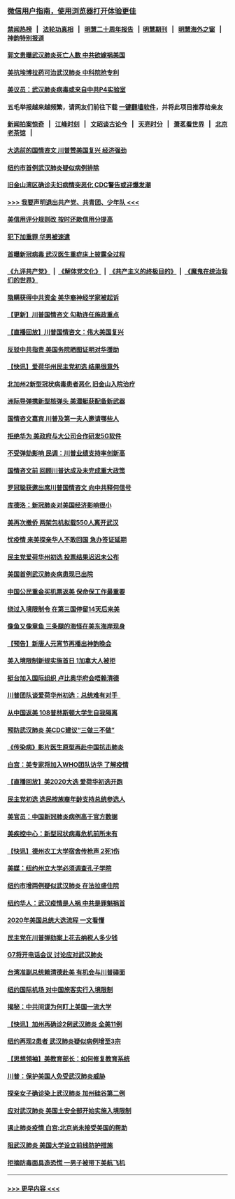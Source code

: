 ### [微信用户指南，使用浏览器打开体验更佳](https://github.com/gfw-breaker/banned-news1/blob/master/indexes/wechat-guide.md?t=0)
#### [禁闻热榜](热点新闻.md?t=0)  &nbsp;&nbsp;|&nbsp;&nbsp; [法轮功真相](https://github.com/gfw-breaker/truth/blob/master/README.md?t=0) &nbsp;&nbsp;|&nbsp;&nbsp; [明慧二十周年报告](https://github.com/gfw-breaker/mh-reports/blob/master/README.md?t=0) &nbsp;&nbsp;|&nbsp;&nbsp;[明慧期刊](https://github.com/gfw-breaker/mh-qikan) &nbsp;&nbsp;|&nbsp;&nbsp; [明慧海外之窗](https://github.com/gfw-breaker/mh-news/blob/master/README.md?t=0) &nbsp;&nbsp;|&nbsp;&nbsp; [神韵特别报道](https://github.com/gfw-breaker/mh-news/blob/master/shenyun.md?t=0)
#### [郭文贵曝武汉肺炎死亡人数 中共欲嫁祸美国](../pages/nsc412/n11846240.md?t=02052211) 
#### [美抗埃博拉药可治武汉肺炎 中科院抢专利](../pages/nsc412/n11846409.md?t=02052211) 
#### [美议员：武汉肺炎病毒或来自中共P4实验室](../pages/nsc412/n11846043.md?t=02052211) 
#### 五毛举报越来越频繁，请网友们前往下载 [一键翻墙软件](https://github.com/gfw-breaker/ssr-accounts)，并将此项目推荐给亲友
#### [新闻拍案惊奇](https://github.com/gfw-breaker/banned-news1/blob/master/pages/link4.md) &nbsp;&nbsp;|&nbsp;&nbsp; [江峰时刻](https://github.com/gfw-breaker/banned-news1/blob/master/pages/link4.md) &nbsp;&nbsp;|&nbsp;&nbsp; [文昭谈古论今](https://github.com/gfw-breaker/banned-news1/blob/master/pages/link4.md) &nbsp;&nbsp;|&nbsp;&nbsp; [天亮时分](https://github.com/gfw-breaker/banned-news1/blob/master/pages/link4.md) &nbsp;&nbsp;|&nbsp;&nbsp; [萧茗看世界](https://github.com/gfw-breaker/banned-news1/blob/master/pages/link4.md) &nbsp;&nbsp;|&nbsp;&nbsp; [北京老茶馆](https://github.com/gfw-breaker/banned-news1/blob/master/pages/link4.md) &nbsp;&nbsp;|&nbsp;&nbsp; 
#### [大选前的国情咨文 川普赞美国复兴 经济强劲](../pages/nsc412/n11845526.md?t=02052211) 
#### [纽约市首例武汉肺炎疑似病例排除](../pages/nsc412/n11844989.md?t=02052211) 
#### [旧金山湾区确诊夫妇病情突恶化 CDC警告或迎爆发潮](../pages/nsc412/n11845730.md?t=02052211) 
#### [>>> 我要声明退出共产党、共青团、少年队 <<<](https://github.com/begood0513/goodnews/blob/master/quit/letter.md) 
#### [美信用评分规则改  按时还款信用分提高](../pages/nsc412/n11845488.md?t=02052211) 
#### [犯下加重罪 华男被速遣](../pages/nsc412/n11845476.md?t=02052211) 
#### [首曝新冠病毒 武汉医生重症床上披露全过程](../pages/nsc412/n11845150.md?t=02052211) 
#### [《九评共产党》](https://github.com/begood0513/9ping.md/blob/master/README.md) &nbsp;|&nbsp; [《解体党文化》](../../../../jtdwh.md/blob/master/README.md)  &nbsp;|&nbsp; [《共产主义的终极目的》](../../../../gczydzjmd.md/blob/master/README.md) &nbsp;|&nbsp; [《魔鬼在统治我们的世界》](../../../../mgztzwmdsj.md/blob/master/README.md) 
#### [隐瞒获得中共资金 美华裔神经学家被起诉](../pages/nsc412/n11844879.md?t=02052211) 
#### [【更新】川普国情咨文 勾勒连任施政重点](../pages/nsc412/n11845223.md?t=02052211) 
#### [【直播回放】川普国情咨文：伟大美国复兴](../pages/nsc412/n11842079.md?t=02052211) 
#### [反驳中共指责 美国务院晒图证明对华援助](../pages/nsc412/n11844859.md?t=02052211) 
#### [【快讯】爱荷华州民主党初选 结果很意外](../pages/nsc412/n11844878.md?t=02052211) 
#### [北加州2新型冠状病毒患者恶化 旧金山入院治疗](../pages/nsc412/n11844842.md?t=02052211) 
#### [洲际导弹携新型核弹头 美潜艇获配备新武器](../pages/nsc412/n11844680.md?t=02052211) 
#### [国情咨文嘉宾 川普及第一夫人邀请哪些人](../pages/nsc412/n11844712.md?t=02052211) 
#### [拒绝华为 美政府与大公司合作研发5G软件](../pages/nsc412/n11844625.md?t=02052211) 
#### [不受弹劾影响 民调：川普业绩支持率创新高](../pages/nsc412/n11844622.md?t=02052211) 
#### [国情咨文前 回顾川普达成及未完成重大政策](../pages/nsc412/n11844581.md?t=02052211) 
#### [罗冠聪获邀出席川普国情咨文 向中共释何信号](../pages/nsc412/n11844355.md?t=02052211) 
#### [库德洛：新冠肺炎对美国经济影响很小](../pages/nsc412/n11844418.md?t=02052211) 
#### [美再次撤侨 两架包机拟载550人离开武汉](../pages/nsc412/n11844407.md?t=02052211) 
#### [忧疫情 来美探亲华人不敢回国 急办签证延期](../pages/nsc412/n11843344.md?t=02052211) 
#### [民主党爱荷华州初选 投票结果迟迟未公布](../pages/nsc412/n11844207.md?t=02052211) 
#### [美国首例武汉肺炎病患现已出院](../pages/nsc412/n11842740.md?t=02052211) 
#### [中国公民重金买机票返美 保命保工作最重要](../pages/nsc412/n11843282.md?t=02052211) 
#### [绕过入境限制令  在第三国停留14天后来美](../pages/nsc412/n11843341.md?t=02052211) 
#### [像鱼又像章鱼 三条腿的海怪在美东海岸现身](../pages/nsc412/n11843092.md?t=02052211) 
#### [【预告】新唐人元宵节再播出神韵晚会](../pages/nsc412/n11843192.md?t=02052211) 
#### [美入境限制新规实施首日 1加拿大人被拒](../pages/nsc412/n11843058.md?t=02052211) 
#### [挺台加入国际组织 卢比奥华府会唔赖清德](../pages/nsc412/n11843023.md?t=02052211) 
#### [川普团队谈爱荷华州初选：总统难有对手  ](../pages/nsc412/n11842867.md?t=02052211) 
#### [从中国返美 108普林斯顿大学生自我隔离](../pages/nsc412/n11842714.md?t=02052211) 
#### [预防武汉肺炎 美CDC建议“三做三不做”](../pages/nsc412/n11842700.md?t=02052211) 
#### [《传染病》影片医生原型再赴中国抗击肺炎](../pages/nsc412/n11842626.md?t=02052211) 
#### [白宫：美专家将加入WHO团队访华 了解疫情](../pages/nsc412/n11842198.md?t=02052211) 
#### [【直播回放】美2020大选 爱荷华初选开跑](../pages/nsc412/n11841820.md?t=02052211) 
#### [民主党初选 选民按族裔年龄支持总统参选人](../pages/nsc412/n11842239.md?t=02052211) 
#### [美官员：中国新冠肺炎病例高于官方数据](../pages/nsc412/n11842452.md?t=02052211) 
#### [美疾控中心：新型冠状病毒危机前所未有](../pages/nsc412/n11842406.md?t=02052211) 
#### [【快讯】德州农工大学宿舍传枪声 2死1伤](../pages/nsc412/n11842279.md?t=02052211) 
#### [美媒：纽约州立大学必须调查孔子学院](../pages/nsc412/n11840637.md?t=02052211) 
#### [纽约市增两例疑似武汉肺炎 在法拉盛住院](../pages/nsc412/n11840625.md?t=02052211) 
#### [纽约华人：武汉疫情是人祸 中共是罪魁祸首](../pages/nsc412/n11840631.md?t=02052211) 
#### [2020年美国总统大选流程 一文看懂](../pages/nsc412/n11842056.md?t=02052211) 
#### [民主党在川普弹劾案上花去纳税人多少钱](../pages/nsc412/n11841941.md?t=02052211) 
#### [G7将开电话会议 讨论应对武汉肺炎](../pages/nsc412/n11841658.md?t=02052211) 
#### [台湾准副总统赖清德赴美 有机会与川普碰面](../pages/nsc412/n11841332.md?t=02052211) 
#### [纽约国际机场  对中国旅客实行入境限制](../pages/nsc412/n11840619.md?t=02052211) 
#### [揭秘：中共间谍为何盯上美国一流大学](../pages/nsc412/n11840270.md?t=02052211) 
#### [【快讯】加州再确诊2例武汉肺炎 全美11例](../pages/nsc412/n11840339.md?t=02052211) 
#### [纽约再现2患者 武汉肺炎疑似病例增至3宗](../pages/nsc412/n11840010.md?t=02052211) 
#### [【思想领袖】美教育部长：如何修复教育系统](../pages/nsc412/n11690865.md?t=02052211) 
#### [川普：保护美国人免受武汉肺炎威胁](../pages/nsc412/n11839718.md?t=02052211) 
#### [探亲女子确诊染上武汉肺炎 加州硅谷第二例](../pages/nsc412/n11839784.md?t=02052211) 
#### [应对武汉肺炎 美国土安全部开始实施入境限制](../pages/nsc412/n11839729.md?t=02052211) 
#### [遏止肺炎疫情 白宫:北京尚未接受美国的帮助](../pages/nsc412/n11839660.md?t=02052211) 
#### [阻武汉肺炎 美国大学设立前线防护措施](../pages/nsc412/n11839479.md?t=02052211) 
#### [拒摘防毒面具造恐慌 一男子被带下美航飞机](../pages/nsc412/n11839455.md?t=02052211) 

----
#### [ >>> 更早内容 <<< ](../indexes/nsc412-earlier.md)
